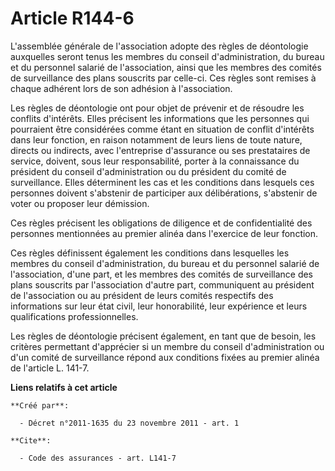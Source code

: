 # Article R144-6

L'assemblée générale de l'association adopte des règles de déontologie auxquelles seront tenus les membres du conseil
d'administration, du bureau et du personnel salarié de l'association, ainsi que les membres des comités de surveillance des
plans souscrits par celle-ci. Ces règles sont remises à chaque adhérent lors de son adhésion à l'association. 

Les règles de déontologie ont pour objet de prévenir et de résoudre les conflits d'intérêts. Elles précisent les informations
que les personnes qui pourraient être considérées comme étant en situation de conflit d'intérêts dans leur fonction, en
raison notamment de leurs liens de toute nature, directs ou indirects, avec l'entreprise d'assurance ou ses prestataires de
service, doivent, sous leur responsabilité, porter à la connaissance du président du conseil d'administration ou du président
du comité de surveillance. Elles déterminent les cas et les conditions dans lesquels ces personnes doivent s'abstenir de
participer aux délibérations, s'abstenir de voter ou proposer leur démission. 

Ces règles précisent les obligations de diligence et de confidentialité des personnes mentionnées au premier alinéa dans
l'exercice de leur fonction. 

Ces règles définissent également les conditions dans lesquelles les membres du conseil d'administration, du bureau et du
personnel salarié de l'association, d'une part, et les membres des comités de surveillance des plans souscrits par
l'association d'autre part, communiquent au président de l'association ou au président de leurs comités respectifs des
informations sur leur état civil, leur honorabilité, leur expérience et leurs qualifications professionnelles. 

Les règles de déontologie précisent également, en tant que de besoin, les critères permettant d'apprécier si un membre du
conseil d'administration ou d'un comité de surveillance répond aux conditions fixées au premier alinéa de l'article L. 141-7.

**Liens relatifs à cet article**

	**Créé par**:

	  - Décret n°2011-1635 du 23 novembre 2011 - art. 1

	**Cite**:

	  - Code des assurances - art. L141-7

